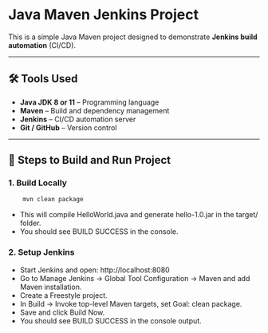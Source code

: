 # Java Maven Jenkins Project

This is a simple Java Maven project designed to demonstrate **Jenkins build automation** (CI/CD).  

---

## 🛠️ Tools Used

- **Java JDK 8 or 11** – Programming language
- **Maven** – Build and dependency management
- **Jenkins** – CI/CD automation server
- **Git / GitHub** – Version control

---

## 🚀 Steps to Build and Run Project

### 1. Build Locally
```bash
    mvn clean package
```
- This will compile HelloWorld.java and generate hello-1.0.jar in the target/ folder.
- You should see BUILD SUCCESS in the console.

### 2. Setup Jenkins
- Start Jenkins and open: http://localhost:8080
- Go to Manage Jenkins → Global Tool Configuration → Maven and add Maven installation.
- Create a Freestyle project.
- In Build → Invoke top-level Maven targets, set Goal: clean package.
- Save and click Build Now.
- You should see BUILD SUCCESS in the console output.